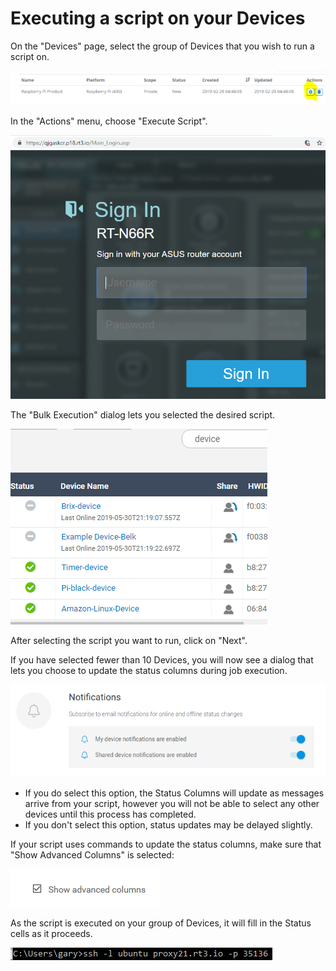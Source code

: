 # Executing a script on your Devices

On the "Devices" page, select the group of Devices that you wish to run a script on.

![](../../.gitbook/assets/image%20%28341%29.png)

In the "Actions" menu, choose "Execute Script".  

![](../../.gitbook/assets/image%20%28471%29.png)

The "Bulk Execution" dialog lets you selected the desired script.  

![](../../.gitbook/assets/image%20%28361%29.png)

After selecting the script you want to run, click on "Next".

If you have selected fewer than 10 Devices, you will now see a dialog that lets you choose to update the status columns during job execution.  

![](../../.gitbook/assets/image%20%28337%29.png)

* If you do select this option, the Status Columns will update as messages arrive from your script, however you will not be able to select any other devices until this process has completed.
* If you don't select this option, status updates may be delayed slightly.

If your script uses commands to update the status columns,  make sure that "Show Advanced Columns" is selected:

![](../../.gitbook/assets/image%20%284%29.png)

As the script is executed on your group of Devices, it will fill in the Status cells as it proceeds.

![](../../.gitbook/assets/image%20%28207%29.png)


